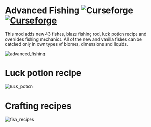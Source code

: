 # Advanced Fishing [![Curseforge](http://cf.way2muchnoise.eu/full_advanced-fishing_downloads.svg)](https://minecraft.curseforge.com/projects/advanced-fishing) [![Curseforge](http://cf.way2muchnoise.eu/versions/For%20MC_advanced-fishing_all.svg)](https://minecraft.curseforge.com/projects/advanced-fishing)

This mod adds new 43 fishes, blaze fishing rod, luck potion recipe and overrides fishing mechanics. All of the new and vanilla fishes can be catched only in own types of biomes, dimensions and liquids.

![advanced_fishing](https://user-images.githubusercontent.com/4181327/46245962-92192b80-c3ff-11e8-9f61-02d8ef7eb9e7.png)

# Luck potion recipe

![luck_potion](https://user-images.githubusercontent.com/4181327/45934183-23714380-bfa3-11e8-8d02-37cb78e65472.png)


# Crafting recipes

![fish_recipes](https://user-images.githubusercontent.com/4181327/46245968-9fceb100-c3ff-11e8-956b-ad451c2c9eb8.png)

